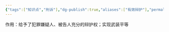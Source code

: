 ```yaml
---
{"tags":["知识点","刑诉"],"dg-publish":true,"aliases":["有效辩护"],"permalink":"/学习笔记studyup/刑事诉讼法/有效辩护原则/","dgPassFrontmatter":true,"created":"2024-11-10T20:09:36.760+08:00","updated":"2024-11-10T20:29:49.287+08:00"}
---
```


作用：给予了犯罪嫌疑人、被告人充分的辩护权；实现武装平等
